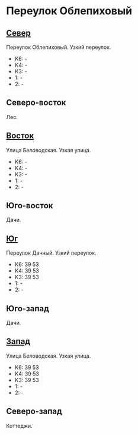 # Переулок Облепиховый

## [Север](./10375040.md)

Переулок Облепиховый.
Узкий переулок.

* K6:   -
* K4:   -
* K3:   -
* 1:    -
* 2:    -

## Северо-восток

Лес.

## [Восток](./10385045.md)

Улица Беловодская.
Узкая улица.

* K6:   -
* K4:   -
* K3:   -
* 1:    -
* 2:    -

## Юго-восток

Дачи.

## [Юг](./10385060.md)

Переулок Дачный.
Узкий переулок.

* K6:   39  53
* K4:   39  53
* K3:   39  53
* 1:    -
* 2:    -

## Юго-запад

Дачи.

## [Запад](./10370050.md)

Улица Беловодская.
Узкая улица.

* K6:   39  53
* K4:   39  53
* K3:   39  53
* 1:    -
* 2:    -

## Северо-запад

Коттеджи.
